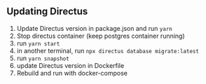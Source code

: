 ## Updating Directus

1. Update Directus version in package.json and run `yarn`
2. Stop directus container (keep postgres container running)
3. run `yarn start`
4. in another terminal, run `npx directus database migrate:latest`
5. run `yarn snapshot`
6. update Directus version in Dockerfile
7. Rebuild and run with docker-compose
